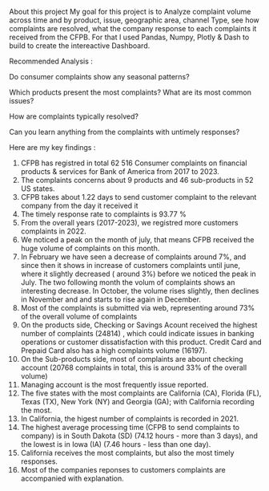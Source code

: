 About this project
My goal for this project is to Analyze complaint volume across time and by product, issue, geographic area, channel Type, see how complaints are resolved, what the company response to each complaints it received from the CFPB. For that I used Pandas, Numpy, Plotly & Dash to build to create the intereactive Dashboard.

Recommended Analysis :

Do consumer complaints show any seasonal patterns?

Which products present the most complaints? What are its most common issues?

How are complaints typically resolved?

Can you learn anything from the complaints with untimely responses?

Here are my key findings :

1.	CFPB has registred in total 62 516 Consumer complaints on financial products & services for Bank of America from 2017 to 2023.
2.	The complaints concerns about 9 products and 46 sub-products in 52 US states.
3.	CFPB takes about 1.22 days to send customer complaint to the relevant company from the day it received it
4.	The timely response rate to complaints is 93.77 %
5.	From the overall years (2017-2023), we registred more customers complaints in 2022.
6.	We noticed a peak on the month of july, that means CFPB received the huge volume of complaints on this month.
7.	In February we have seen a decrease of complaints around 7%, and since then it shows in increase of customers complaints until june, where it slightly decreased ( around 3%) before we noticed the peak in July. The two following month the volum of complaints shows an interesting decrease. In October, the volume rises slightly, then declines in November and and starts to rise again in December.
8.	Most of the complaints is submitted via web, representing around 73% of the overall volume of complaints
9.	On the products side, Checking or Savings Acount received the highest number of complaints (24814) , which could indicate issues in banking operations or customer dissatisfaction with this product. Credit Card and Prepaid Card also has a high complaints volume (16197).
10.	On the Sub-products side, most of complaints are abount checking account (20768 complaints in total, this is around 33% of the overall volume)
11.	Managing account is the most frequently issue reported.
12.	The five states with the most complaints are California (CA), Florida (FL), Texas (TX), New York (NY) and Georgia (GA); with California recording the most.
13.	In California, the higest number of complaints is recorded in 2021.
14.	The highest average processing time (CFPB to send complaints to company) is in South Dakota (SD) (74.12 hours - more than 3 days), and the lowest is in Iowa (IA) (7.46 hours - less than one day).
15.	California receives the most complaints, but also the most timely responses.
16.	Most of the companies reponses to customers complaints are accompanied with explanation.


